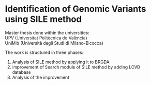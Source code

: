 # Identification of Genomic Variants using SILE method

Master thesis done within the universities:\
UPV (Universitat Politècnica de València)\
UniMib (Università degli Studi di Milano-Bicocca)

The work is structured in three phases:

1) Analysis of SILE method by applying it to BRGDA
2) Improvement of Search module of SILE method by adding LOVD database
3) Analysis of the improvement 
